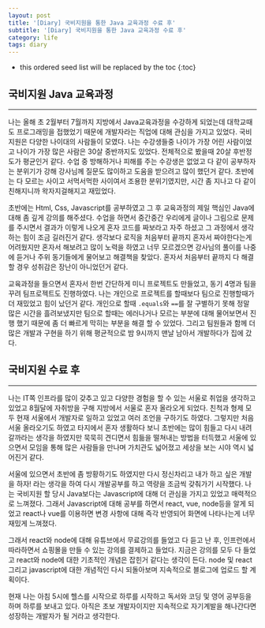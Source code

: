 ```yaml
---
layout: post
title: '[Diary] 국비지원을 통한 Java 교육과정 수료 후'
subtitle: '[Diary] 국비지원을 통한 Java 교육과정 수료 후'
category: life
tags: diary
---
```


<!-- prettier-ignore -->
* this ordered seed list will be replaced by the toc 
{:toc}

## 국비지원 Java 교육과정

---

나는 올해 초 2월부터 7월까지 지방에서 Java교육과정을 수강하게 되었는데 대학교때도 프로그래밍을 접했었기 때문에 개발자라는 직업에 대해 관심을 가지고 있었다. 국비지원은 다양한 나이대의 사람들이 모였다. 나는 수강생들중 나이가 가장 어린 사람이었고 나이가 가장 많은 사람은 30살 중반까지도 있었다. 전체적으로 봤을때 20살 후반정도가 평균인거 같다. 수업 중 방해하거나 피해를 주는 수강생은 없었고 다 같이 공부하자는 분위기가 강해 강사님께 질문도 많이하고 도움을 받으려고 많이 했던거 같다. 초반에는 다 모르는 사이고 서먹서먹한 사이여서 조용한 분위기였지만, 시간 좀 지나고 다 같이 친해지니까 왁자지걸해지고 재밌었다.

초반에는 Html, Css, Javascript를 공부하였고 그 후 교육과정의 제일 핵심인 Java에 대해 좀 깊게 강의를 해주셨다. 수업을 하면서 중간중간 우리에게 글이나 그림으로 문제를 주시면서 결과가 이렇게 나오게 혼자 코드를 짜보라고 자주 하셨고 그 과정에서 생각하는 힘이 조금 길러진거 같다. 생각보다 로직을 처음부터 끝까지 혼자서 짜야한다는게 어려웠지만 혼자서 해보려고 많이 노력을 하였고 너무 모르겠으면 강사님의 풀이를 나중에 듣거나 주위 동기들에게 물어보고 해결책을 찾았다. 혼자서 처음부터 끝까지 다 해결할 경우 성취감은 장난이 아니었던거 같다.

교육과정을 들으면서 혼자서 한번 간단하게 미니 프로젝트도 만들었고, 동기 4명과 팀을 꾸려 팀프로젝트도 진행하였다. 나는 개인으로 프로젝트를 할때보다 팀으로 진행할때가 더 재밌었고 힘이 났던거 같다. 개인으로 할때 `.equals`와 `==`를 잘 구별하기 못해 정말 많은 시간을 흘려보냈지만 팀으로 할때는 에러나거나 모르는 부분에 대해 물어보면서 진행 했기 때문에 좀 더 빠르게 막히는 부분을 해결 할 수 있었다. 그리고 팀원들과 함께 더 많은 개발과 구현을 하기 위해 평균적으로 밤 9시까지 맨날 남아서 개발하다가 집에 갔다.

## 국비지원 수료 후

---

나는 IT쪽 인프라를 많이 갖추고 있고 다양한 경험을 할 수 있는 서울로 취업을 생각하고 있었고 8월달에 자취방을 구해 지방에서 서울로 혼자 올라오게 되었다. 친척과 형제 모두 현재 서울에서 개발자로 일하고 있었고 여러 조언을 구하기도 하였다. 그렇지만 처음 서울 올라오기도 하였고 타지에서 혼자 생활하다 보니 초반에는 많이 힘들고 다시 내려갈까라는 생각을 하였지만 묵묵히 견디면서 힘듦을 떨쳐내는 방법을 터득했고 서울에 있으면서 모임을 통해 많은 사람들을 만나며 가치관도 넓어졌고 세상을 보는 시야 역시 넓어진거 같다.

서울에 있으면서 초반에 좀 방황하기도 하였지만 다시 정신차리고 내가 하고 싶은 개발을 하자! 라는 생각을 하여 다시 개발공부를 하고 역량을 조금씩 갖춰가기 시작했다. 나는 국비지원 할 당시 Java보다는 Javascript에 대해 더 관심을 가지고 있었고 매력적으로 느껴졌다. 그래서 Javascript에 대해 공부를 하면서 react, vue, node등을 알게 되었고 react나 vue를 이용하면 변경 사항에 대해 즉각 반영되어 화면에 나타나는게 너무 재밌게 느껴졌다.

그래서 react와 node에 대해 유튜브에서 무료강의를 들었고 다 듣고 난 후, 인프런에서 따라하면서 쇼핑몰을 만들 수 있는 강의를 결제하고 들었다. 지금은 강의를 모두 다 들었고 react와 node에 대한 기초적인 개념은 잡힌거 같다는 생각이 든다. node 및 react 그리고 javascript에 대한 개념적인 다시 되돌아보며 지속적으로 블로그에 업로드 할 계획이다.

현재 나는 아침 5시에 헬스를 시작으로 하루를 시작하고 독서와 코딩 및 영어 공부등을 하며 하루를 보내고 있다. 아직은 초보 개발자이지만 지속적으로 자기계발을 해나간다면 성장하는 개발자가 될 거라고 생각한다.
